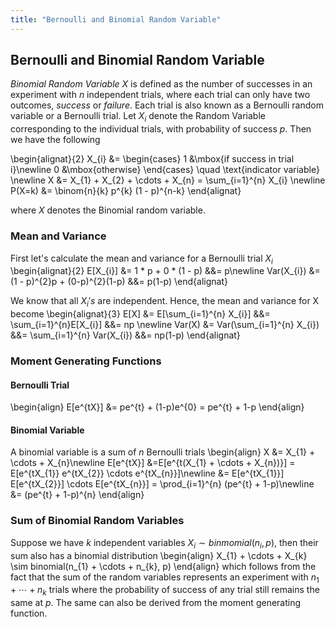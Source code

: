 ```yaml
---
title: "Bernoulli and Binomial Random Variable"
---
```


## Bernoulli and Binomial Random Variable

*Binomial Random Variable* $X$ is defined as the number of successes in an experiment with $n$ independent trials, where each trial can only have two outcomes, *success* or *failure*.
Each trial is also known as a Bernoulli random variable or a Bernoulli trial.
Let $X_{i}$ denote the Random Variable corresponding to the individual trials, with probability of success $p$. Then we have the following

\begin{alignat}{2}
        X_{i} &= \begin{cases} 1 &\mbox{if success in trial i}\newline
                                0 &\mbox{otherwise} \end{cases} \quad \text{indicator variable} \newline
        X &= X_{1} + X_{2} + \cdots + X_{n} = \sum_{i=1}^{n} X_{i} \newline
        P(X=k) &= \binom{n}{k} p^{k} (1 - p)^{n-k}
    \end{alignat}

where $X$ denotes the Binomial random variable.

### Mean and Variance

First let's calculate the mean and variance for a Bernoulli trial $X_{i}$
\begin{alignat}{2}
        E[X_{i}] &= 1 * p + 0 * (1 - p) &&= p\newline
        Var(X_{i}) &= (1 - p)^{2}p + (0-p)^{2}(1-p) &&= p(1-p)
    \end{alignat}

We know that all $X_{i}'s$ are independent. Hence, the mean and variance for X become
\begin{alignat}{3}
        E[X] &= E[\sum_{i=1}^{n} X_{i}] &&= \sum_{i=1}^{n}E[X_{i}] &&= np \newline
        Var(X) &= Var(\sum_{i=1}^{n} X_{i}) &&= \sum_{i=1}^{n} Var(X_{i}) &&= np(1-p)
    \end{alignat}

### Moment Generating Functions

#### Bernoulli Trial

\begin{align}
        E[e^{tX}] &= pe^{t} + (1-p)e^{0} = pe^{t} + 1-p
    \end{align}

#### Binomial Variable

A binomial variable is a sum of $n$ Bernoulli trials
\begin{align}
        X &= X_{1} + \cdots + X_{n}\newline
        E[e^{tX}] &=E[e^{t(X_{1} + \cdots + X_{n})}] = E[e^{tX_{1}} e^{tX_{2}} \cdots e^{tX_{n}}]\newline
        &= E[e^{tX_{1}}] E[e^{tX_{2}}] \cdots E[e^{tX_{n}}] = \prod_{i=1}^{n} (pe^{t} + 1-p)\newline
        &= (pe^{t} + 1-p)^{n}
    \end{align}

### Sum of Binomial Random Variables

Suppose we have $k$ independent variables $X_{i} \sim binmomial(n_{i},p)$, then their sum also has a binomial distribution
\begin{align}
        X_{1} + \cdots + X_{k} \sim binomial(n_{1} + \cdots + n_{k}, p)
    \end{align}
which follows from the fact that the sum of the random variables represents an experiment with $n_{1} + \cdots + n_{k}$ trials where the probability of success of any trial still remains the same at $p$. The same can also be derived from the moment generating function.
